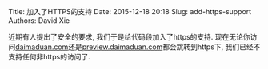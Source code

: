 Title: 加入了HTTPS的支持
Date: 2015-12-18 20:18
Slug: add-https-support
Authors: David Xie

近期有人提出了安全的要求, 我们于是给代码段加入了https的支持. 现在无论你访问[daimaduan.com](https://daimaduan.com)还是[preview.daimaduan.com](https://preview.daimaduan.com)都会跳转到https下, 我们已经不支持任何非https的访问了.
